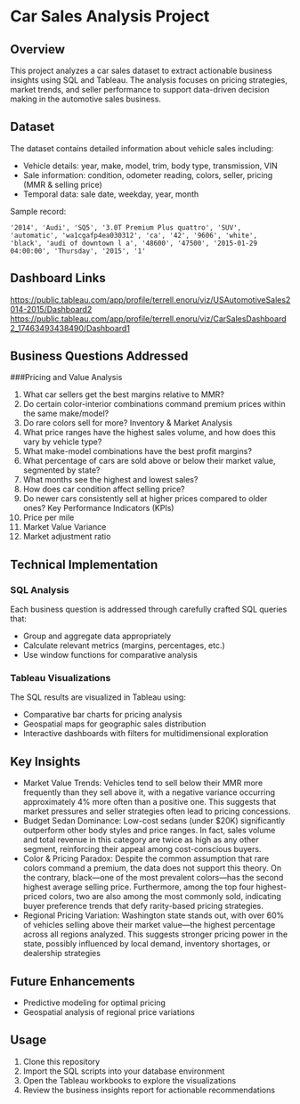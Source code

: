 # Car Sales Analysis Project

## Overview
This project analyzes a car sales dataset to extract actionable business insights using SQL and Tableau. The analysis focuses on pricing strategies, market trends, and seller performance to support data-driven decision making in the automotive sales business.

## Dataset
The dataset contains detailed information about vehicle sales including:

- Vehicle details: year, make, model, trim, body type, transmission, VIN
- Sale information: condition, odometer reading, colors, seller, pricing (MMR & selling price)
- Temporal data: sale date, weekday, year, month

Sample record:
```
'2014', 'Audi', 'SQ5', '3.0T Premium Plus quattro', 'SUV', 'automatic', 'wa1cgafp4ea030312', 'ca', '42', '9606', 'white', 'black', 'audi of downtown l a', '48600', '47500', '2015-01-29 04:00:00', 'Thursday', '2015', '1'
```
## Dashboard Links
https://public.tableau.com/app/profile/terrell.enoru/viz/USAutomotiveSales2014-2015/Dashboard2
https://public.tableau.com/app/profile/terrell.enoru/viz/CarSalesDashboard2_17463493438490/Dashboard1

## Business Questions Addressed

###Pricing and Value Analysis
1. What car sellers get the best margins relative to MMR?
2. Do certain color-interior combinations command premium prices within the same make/model?
3. Do rare colors sell for more?
Inventory & Market Analysis
4. What price ranges have the highest sales volume, and how does this vary by vehicle type?
5. What make-model combinations have the best profit margins?
6. What percentage of cars are sold above or below their market value, segmented by state?
7. What months see the highest and lowest sales?
8. How does car condition affect selling price?
9. Do newer cars consistently sell at higher prices compared to older ones?
Key Performance Indicators (KPIs)
10. Price per mile
11. Market Value Variance
12. Market adjustment ratio

## Technical Implementation

### SQL Analysis
Each business question is addressed through carefully crafted SQL queries that:
- Group and aggregate data appropriately
- Calculate relevant metrics (margins, percentages, etc.)
- Use window functions for comparative analysis

### Tableau Visualizations
The SQL results are visualized in Tableau using:
- Comparative bar charts for pricing analysis
- Geospatial maps for geographic sales distribution
- Interactive dashboards with filters for multidimensional exploration


## Key Insights
- Market Value Trends: Vehicles tend to sell below their MMR more frequently than they sell above it, with a negative variance occurring approximately 4% more often than a positive one. This suggests that market pressures and seller strategies often lead to pricing concessions.
- Budget Sedan Dominance: Low-cost sedans (under $20K) significantly outperform other body styles and price ranges. In fact, sales volume and total revenue in this category are twice as high as any other segment, reinforcing their appeal among cost-conscious buyers.
- Color & Pricing Paradox: Despite the common assumption that rare colors command a premium, the data does not support this theory. On the contrary, black—one of the most prevalent colors—has the second highest average selling price. Furthermore, among the top four highest-priced colors, two are also among the most commonly sold, indicating buyer preference trends that defy rarity-based pricing strategies.
- Regional Pricing Variation: Washington state stands out, with over 60% of vehicles selling above their market value—the highest percentage across all regions analyzed. This suggests stronger pricing power in the state, possibly influenced by local demand, inventory shortages, or dealership strategies

## Future Enhancements
- Predictive modeling for optimal pricing
- Geospatial analysis of regional price variations

## Usage
1. Clone this repository
2. Import the SQL scripts into your database environment
3. Open the Tableau workbooks to explore the visualizations
4. Review the business insights report for actionable recommendations



